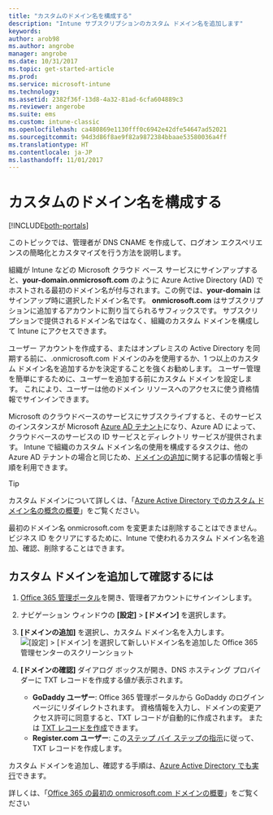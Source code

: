 ```yaml
---
title: "カスタムのドメイン名を構成する"
description: "Intune サブスクリプションのカスタム ドメイン名を追加します"
keywords: 
author: arob98
ms.author: angrobe
manager: angrobe
ms.date: 10/31/2017
ms.topic: get-started-article
ms.prod: 
ms.service: microsoft-intune
ms.technology: 
ms.assetid: 2382f36f-13d8-4a32-81ad-6cfa604889c3
ms.reviewer: angerobe
ms.suite: ems
ms.custom: intune-classic
ms.openlocfilehash: ca480869e1130fff0c6942e42dfe54647ad52021
ms.sourcegitcommit: 94d3d86f8ae9f82a9872384bbaae53580036a4ff
ms.translationtype: HT
ms.contentlocale: ja-JP
ms.lasthandoff: 11/01/2017
---
```

# <a name="configure-a-custom-domain-name"></a>カスタムのドメイン名を構成する

[!INCLUDE[both-portals](./includes/note-for-both-portals.md)]

このトピックでは、管理者が DNS CNAME を作成して、ログオン エクスペリエンスの簡略化とカスタマイズを行う方法を説明します。

組織が Intune などの Microsoft クラウド ベース サービスにサインアップすると、**your-domain.onmicrosoft.com** のように Azure Active Directory (AD) でホストされる最初のドメイン名が付与されます。この例では、**your-domain** はサインアップ時に選択したドメイン名です。 **onmicrosoft.com** はサブスクリプションに追加するアカウントに割り当てられるサフィックスです。 サブスクリプションで提供されるドメイン名ではなく、組織のカスタム ドメインを構成して Intune にアクセスできます。

ユーザー アカウントを作成する、またはオンプレミスの Active Directory を同期する前に、.onmicrosoft.com ドメインのみを使用するか、1 つ以上のカスタム ドメイン名を追加するかを決定することを強くお勧めします。 ユーザー管理を簡単にするために、ユーザーを追加する前にカスタム ドメインを設定します。 これにより、ユーザーは他のドメイン リソースへのアクセスに使う資格情報でサインインできます。

Microsoft のクラウドベースのサービスにサブスクライブすると、そのサービスのインスタンスが Microsoft [Azure AD テナント](http://technet.microsoft.com/library/jj573650.aspx#BKMK_WhatIsAnAzureADTenant)になり、Azure AD によって、クラウドベースのサービスの ID サービスとディレクトリ サービスが提供されます。 Intune で組織のカスタム ドメイン名の使用を構成するタスクは、他の Azure AD テナントの場合と同じため、[ドメインの追加](https://azure.microsoft.com/documentation/articles/active-directory-add-domain/)に関する記事の情報と手順を利用できます。

> [!TIP]
> カスタム ドメインについて詳しくは、「[Azure Active Directory でのカスタム ドメイン名の概念の概要](https://azure.microsoft.com/documentation/articles/active-directory-add-domain-concepts/)」をご覧ください。

最初のドメイン名 onmicrosoft.com を変更または削除することはできません。 ビジネス ID をクリアにするために、Intune で使われるカスタム ドメイン名を追加、確認、削除することはできます。

## <a name="to-add-and-verify-your-custom-domain"></a>カスタム ドメインを追加して確認するには

1. [Office 365 管理ポータル](https://portal.office.com/Admin/Default.aspx)を開き、管理者アカウントにサインインします。

2. ナビゲーション ウィンドウの **[設定]** &gt; **[ドメイン]** を選択します。

3. **[ドメインの追加]** を選択し、カスタム ドメイン名を入力します。
   ![[設定] > [ドメイン] を選択して新しいドメイン名を追加した Office 365 管理センターのスクリーンショット](./media/domain-custom-add.png)
4. **[ドメインの確認]** ダイアログ ボックスが開き、DNS ホスティング プロバイダーに TXT レコードを作成する値が表示されます。
    - **GoDaddy ユーザー**: Office 365 管理ポータルから GoDaddy のログイン ページにリダイレクトされます。 資格情報を入力し、ドメインの変更アクセス許可に同意すると、TXT レコードが自動的に作成されます。 または [TXT レコードを作成](https://support.office.com/article/Create-DNS-records-at-GoDaddy-for-Office-365-f40a9185-b6d5-4a80-bb31-aa3bb0cab48a)できます。
    - **Register.com ユーザー**: この[ステップ バイ ステップの指示](https://support.office.com/article/Create-DNS-records-at-Register-com-for-Office-365-55bd8c38-3316-48ae-a368-4959b2c1684e#BKMK_verify)に従って、TXT レコードを作成します。

カスタム ドメインを追加し、確認する手順は、[Azure Active Directory でも実行](https://azure.microsoft.com/documentation/articles/active-directory-add-domain/)できます。

詳しくは、「[Office 365 の最初の onmicrosoft.com ドメインの概要](https://support.office.com/article/About-your-initial-onmicrosoft-com-domain-in-Office-365-B9FC3018-8844-43F3-8DB1-1B3A8E9CFD5A)」をご覧ください
